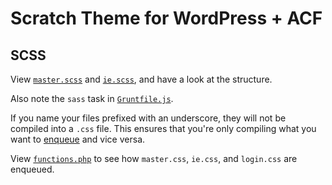 # Scratch Theme for WordPress + ACF

## SCSS

View [`master.scss`](https://github.com/zackphilipps/scratch-theme/blob/master/scss/master.scss) and [`ie.scss`](https://github.com/zackphilipps/scratch-theme/blob/master/scss/ie.scss), and have a look at the structure.

Also note the `sass` task in [`Gruntfile.js`](https://github.com/zackphilipps/scratch-theme/blob/master/grunt/Gruntfile.js).

If you name your files prefixed with an underscore, they will not be compiled into a `.css` file. This ensures that you're only compiling what you want to [enqueue](http://codex.wordpress.org/Function_Reference/wp_enqueue_style) and vice versa.

View [`functions.php`](https://github.com/zackphilipps/scratch-theme/blob/master/functions.php) to see how `master.css`, `ie.css`, and `login.css` are enqueued.